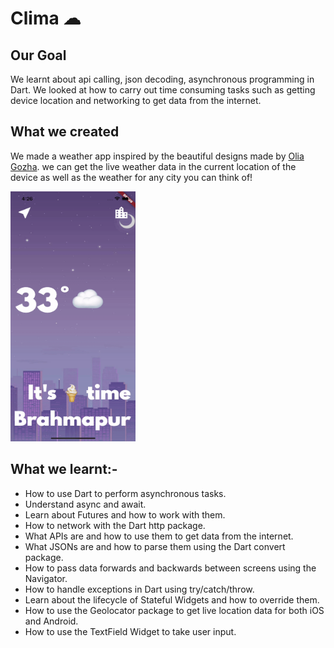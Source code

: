 # Clima ☁

## Our Goal

We learnt about api calling, json decoding, asynchronous programming in Dart. We looked at how to carry out time consuming tasks such as getting device location and networking to get data from the internet. 


## What we created

We made a weather app inspired by the beautiful designs made by [Olia Gozha](https://dribbble.com/shots/4663154-). we can get the live weather data in the current location of the device as well as the weather for any city you can think of!

<img src="https://github.com/anshumanbisoyi/Clima-App/blob/master/images/ezgif.com-gif-maker.gif" width="200" height="400" />

## What we learnt:-

- How to use Dart to perform asynchronous tasks.
- Understand async and await.
- Learn about Futures and how to work with them.
- How to network with the Dart http package.
- What APIs are and how to use them to get data from the internet.
- What JSONs are and how to parse them using the Dart convert package.
- How to pass data forwards and backwards between screens using the Navigator.
- How to handle exceptions in Dart using try/catch/throw.
- Learn about the lifecycle of Stateful Widgets and how to override them.
- How to use the Geolocator package to get live location data for both iOS and Android.
- How to use the TextField Widget to take user input.

